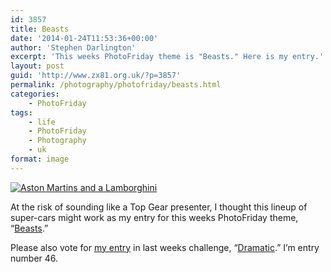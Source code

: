 ```yaml
---
id: 3857
title: Beasts
date: '2014-01-24T11:53:36+00:00'
author: 'Stephen Darlington'
excerpt: 'This weeks PhotoFriday theme is "Beasts." Here is my entry.'
layout: post
guid: 'http://www.zx81.org.uk/?p=3857'
permalink: /photography/photofriday/beasts.html
categories:
    - PhotoFriday
tags:
    - life
    - PhotoFriday
    - Photography
    - uk
format: image
---
```


[![Aston Martins and a Lamborghini](https://i0.wp.com/farm4.staticflickr.com/3730/12116814766_34b4f07b3a.jpg?resize=500%2C333)](http://www.flickr.com/photos/stephendarlington/12116814766/ "Aston Martins and a Lamborghini by stephendarlington, on Flickr")

At the risk of sounding like a Top Gear presenter, I thought this lineup of super-cars might work as my entry for this weeks PhotoFriday theme, “[Beasts](http://www.photofriday.com/challenge.php?id=1365).”

Please also vote for [my entry](http://www.zx81.org.uk/photography/photofriday/dramatic.html "Dramatic") in last weeks challenge, “[Dramatic](http://www.photofriday.com/linkviewer.php?id=1363).” I’m entry number 46.